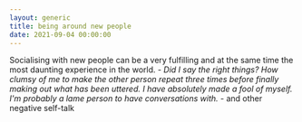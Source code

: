 ```yaml
---
layout: generic
title: being around new people
date: 2021-09-04 00:00:00
---
```

Socialising with new people can be a very fulfilling and at the same time the most daunting experience in the world. - *Did I say the right things? How clumsy of me to make the other person repeat three times before finally making out what has been uttered. I have absolutely made a fool of myself. I'm probably a lame person to have conversations with.* - and other negative self-talk

&nbsp;

&nbsp;
